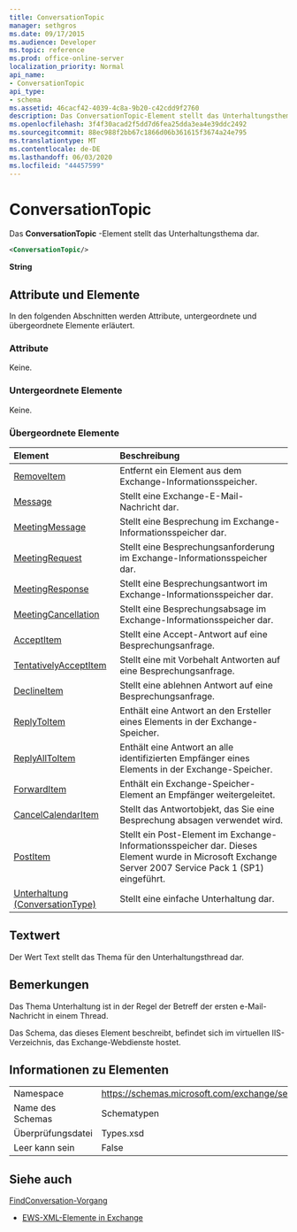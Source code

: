 ```yaml
---
title: ConversationTopic
manager: sethgros
ms.date: 09/17/2015
ms.audience: Developer
ms.topic: reference
ms.prod: office-online-server
localization_priority: Normal
api_name:
- ConversationTopic
api_type:
- schema
ms.assetid: 46cacf42-4039-4c8a-9b20-c42cdd9f2760
description: Das ConversationTopic-Element stellt das Unterhaltungsthema dar.
ms.openlocfilehash: 3f4f30acad2f5dd7d6fea25dda3ea4e39ddc2492
ms.sourcegitcommit: 88ec988f2bb67c1866d06b361615f3674a24e795
ms.translationtype: MT
ms.contentlocale: de-DE
ms.lasthandoff: 06/03/2020
ms.locfileid: "44457599"
---
```

# <a name="conversationtopic"></a>ConversationTopic

Das **ConversationTopic** -Element stellt das Unterhaltungsthema dar. 
  
```xml
<ConversationTopic/>
```

 **String**
## <a name="attributes-and-elements"></a>Attribute und Elemente

In den folgenden Abschnitten werden Attribute, untergeordnete und übergeordnete Elemente erläutert.
  
### <a name="attributes"></a>Attribute

Keine.
  
### <a name="child-elements"></a>Untergeordnete Elemente

Keine.
  
### <a name="parent-elements"></a>Übergeordnete Elemente

|**Element**|**Beschreibung**|
|:-----|:-----|
|[RemoveItem](removeitem.md) <br/> |Entfernt ein Element aus dem Exchange-Informationsspeicher.  <br/> |
|[Message](message-ex15websvcsotherref.md) <br/> |Stellt eine Exchange-E-Mail-Nachricht dar.  <br/> |
|[MeetingMessage](meetingmessage.md) <br/> |Stellt eine Besprechung im Exchange-Informationsspeicher dar.  <br/> |
|[MeetingRequest](meetingrequest.md) <br/> |Stellt eine Besprechungsanforderung im Exchange-Informationsspeicher dar.  <br/> |
|[MeetingResponse](meetingresponse.md) <br/> |Stellt eine Besprechungsantwort im Exchange-Informationsspeicher dar.  <br/> |
|[MeetingCancellation](meetingcancellation.md) <br/> |Stellt eine Besprechungsabsage im Exchange-Informationsspeicher dar.  <br/> |
|[AcceptItem](acceptitem.md) <br/> |Stellt eine Accept-Antwort auf eine Besprechungsanfrage.  <br/> |
|[TentativelyAcceptItem](tentativelyacceptitem.md) <br/> |Stellt eine mit Vorbehalt Antworten auf eine Besprechungsanfrage.  <br/> |
|[DeclineItem](declineitem.md) <br/> |Stellt eine ablehnen Antwort auf eine Besprechungsanfrage.  <br/> |
|[ReplyToItem](replytoitem.md) <br/> |Enthält eine Antwort an den Ersteller eines Elements in der Exchange-Speicher.  <br/> |
|[ReplyAllToItem](replyalltoitem.md) <br/> |Enthält eine Antwort an alle identifizierten Empfänger eines Elements in der Exchange-Speicher.  <br/> |
|[ForwardItem](forwarditem.md) <br/> |Enthält ein Exchange-Speicher-Element an Empfänger weitergeleitet.  <br/> |
|[CancelCalendarItem](cancelcalendaritem.md) <br/> |Stellt das Antwortobjekt, das Sie eine Besprechung absagen verwendet wird.  <br/> |
|[PostItem](postitem.md) <br/> |Stellt ein Post-Element im Exchange-Informationsspeicher dar. Dieses Element wurde in Microsoft Exchange Server 2007 Service Pack 1 (SP1) eingeführt.  <br/> |
|[Unterhaltung (ConversationType)](conversation-conversationtype.md) <br/> |Stellt eine einfache Unterhaltung dar.  <br/> |
   
## <a name="text-value"></a>Textwert

Der Wert Text stellt das Thema für den Unterhaltungsthread dar.
  
## <a name="remarks"></a>Bemerkungen

Das Thema Unterhaltung ist in der Regel der Betreff der ersten e-Mail-Nachricht in einem Thread.
  
Das Schema, das dieses Element beschreibt, befindet sich im virtuellen IIS-Verzeichnis, das Exchange-Webdienste hostet.
  
## <a name="element-information"></a>Informationen zu Elementen

|||
|:-----|:-----|
|Namespace  <br/> |https://schemas.microsoft.com/exchange/services/2006/types  <br/> |
|Name des Schemas  <br/> |Schematypen  <br/> |
|Überprüfungsdatei  <br/> |Types.xsd  <br/> |
|Leer kann sein  <br/> |False  <br/> |
   
## <a name="see-also"></a>Siehe auch



[FindConversation-Vorgang](findconversation-operation.md)


- [EWS-XML-Elemente in Exchange](ews-xml-elements-in-exchange.md)

